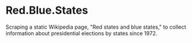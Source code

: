 # Red.Blue.States
Scraping a static Wikipedia page, "Red states and blue states," to collect information about presidential elections by states since 1972.
